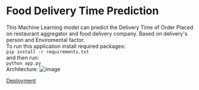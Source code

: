 # Food Delivery Time Prediction
This Machine Learning model can predict the Delivery Time of Order Placed on restaurant aggregator and food delivery company. Based on delivery's person and Enviromental factor.<br />
To run this application install required packages:<br />
`pip install -r requirements.txt`<br />
and then run:<br />
`python app.py`<br />
Architecture:
![image](https://user-images.githubusercontent.com/95237388/235341309-65f76f2e-10a4-4ba5-a105-882ee8ea0046.png)

[Deployment](https://food-price-predict.azurewebsites.net)
